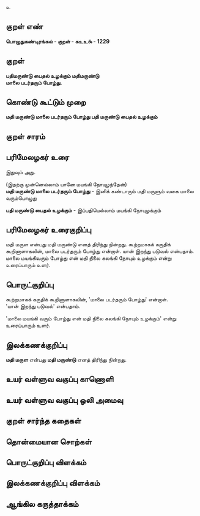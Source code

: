 உ

## குறள் எண் 

**பொழுதுகண்டிரங்கல் - குறள் - கஉஉ௯ - 1229**

## குறள் 

**பதிமருண்டு பைதல் உழக்கும் மதிமருண்டு  
மாலை படர்தரும் போழ்து.** 

## கொண்டு கூட்டும் முறை

**மதி மருண்டு மாலை படர்தரும் போழ்து பதி மருண்டு பைதல் உழக்கும்** 

## குறள் சாரம் 


## பரிமேலழகர் உரை

இதுவும் அது. 

(இதற்கு முன்னெல்லாம் யானே மயங்கி நோயுழந்தேன்)   
**மதி மருண்டு மாலை படர்தரும் போழ்து** - இனிக் கண்டாரும் மதி மருளும் வகை மாலை வரும்பொழுது 

**பதி மருண்டு பைதல் உழக்கும்** - இப்பதியெல்லாம் மயங்கி நோயுழக்கும்

## பரிமேலழகர் உரைகுறிப்பு   

மதி மருள என்பது மதி மருண்டு எனத் திரிந்து நின்றது. கூற்றமாகக் கருதிக் கூறினாளாகலின், மாலை படர்தரும் போழ்து என்றாள். யான் இறந்து படுவல் என்பதாம். மாலை மயங்கிவரும் போழ்து என் மதி நிலை கலங்கி நோயும் உழக்கும் என்று உரைப்பாரும் உளர்.

## பொருட்குறிப்பு 

கூற்றமாகக் கருதிக் கூறினாளாகலின், 'மாலை படர்தரும் போழ்து' என்றாள்.   
'யான் இறந்து படுவல்' என்பதாம். 

'மாலை மயங்கி வரும் போழ்து என் மதி நிலை கலங்கி நோயும் உழக்கும்' என்று உரைப்பாரும் உளர்.

## இலக்கணக்குறிப்பு  

**மதி மருள** என்பது **மதி மருண்டு** எனத் திரிந்து நின்றது.

## உயர் வள்ளுவ வகுப்பு காணொளி


## உயர் வள்ளுவ வகுப்பு ஒலி அமைவு 

 
## குறள் சார்ந்த கதைகள் 


## தொன்மையான சொற்கள்


## பொருட்குறிப்பு விளக்கம்


## இலக்கணக்குறிப்பு விளக்கம்


## ஆங்கில கருத்தாக்கம் 



